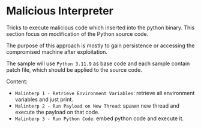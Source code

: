 # Malicious Interpreter

Tricks to execute malicious code which inserted into the python binary. This section focus on modification of the Python source code.

The purpose of this approach is mostly to gain persistence or accessing the compromised machine after exploitation.

The sample will use `Python 3.11.9` as base code and each sample contain patch file, which should be applied to the source code.

Content:
- `Malinterp 1 - Retrieve Environment Variables`: retrieve all environment variables and just print.
- `Malinterp 2 - Run Payload on New Thread`: spawn new thread and execute the payload on that code.
- `Malinterp 3 - Run Python Code`: embed python code and execute it.